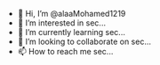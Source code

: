 - 👋 Hi, I’m @alaaMohamed1219
- 👀 I’m interested in sec...
- 🌱 I’m currently learning sec...
- 💞️ I’m looking to collaborate on sec...
- 📫 How to reach me sec...

<!---
alaaMohamed1219/alaaMohamed1219 is a ✨ special ✨ repository because its `README.md` (this file) appears on your GitHub profile.
You can click the Preview link to take a look at your changes.
--->
